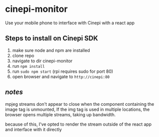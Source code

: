 # cinepi-monitor
Use your mobile phone to interface with Cinepi with a react app

## Steps to install on Cinepi SDK
1. make sure node and npm are installed
2. clone repo
3. navigate to dir cinepi-monitor
4. run `npm install`
5. run `sudo npm start` (rpi requires sudo for port 80)
6. open browser and navigate to `http://cinepi:80`

## _notes_ 

mpjeg streams don't appear to close when the component containing the image tag is unmounted, If the img tag is used in multiple locations, the browser opens multiple streams, taking up bandwidth.

because of this, I've opted to render the stream outside of the react app and interface with it directly

```

```
